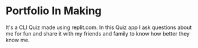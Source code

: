 # Portfolio In Making

It's a CLI Quiz made using replit.com. In this Quiz app I ask questions about me for fun and share it with my friends and family to know how better they know me.